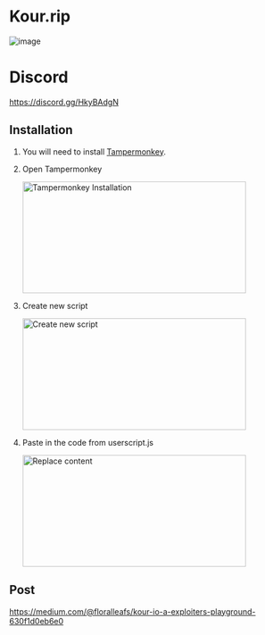 # Kour.rip
![image](https://cheap.estrogen.supply/KqRdlnllrD.gif)

# Discord
https://discord.gg/HkyBAdgN

## Installation
1. You will need to install [Tampermonkey](https://chromewebstore.google.com/detail/tampermonkey/dhdgffkkebhmkfjojejmpbldmpobfkfo?hl=en).
2. Open Tampermonkey
   
   <img src="https://cheap.estrogen.supply/1x5AoohHAt.png" alt="Tampermonkey Installation" width="400" height="200">

3. Create new script

   <img src="https://cheap.estrogen.supply/zvSH4QqZ18.png" alt="Create new script" width="400" height="200">
4. Paste in the code from userscript.js

    <img src="https://cheap.estrogen.supply/Nn7Vs7VAeN.png" alt="Replace content" width="400" height="200">


## Post
https://medium.com/@floralleafs/kour-io-a-exploiters-playground-630f1d0eb6e0
